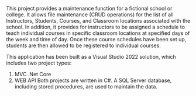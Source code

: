 This project provides a maintenance function for a fictional school or college. It allows file maintenance (CRUD operations)
for the list of all Instructors, Students, Courses, and Classroom locations associated with the school. In addition, it provides
for instructors to be assigned a schedule to teach individual courses in specific classroom locations at specified days of the
week and time of day. Once these course schedules have been set up, students are then allowed to be registered to individual
courses.

This application has been built as a Visual Studio 2022 solution, which includes two project types:
1) MVC .Net Core
2) WEB API
Both projects are written in C#. A SQL Server database, including stored procedures, are used to maintain the data.
